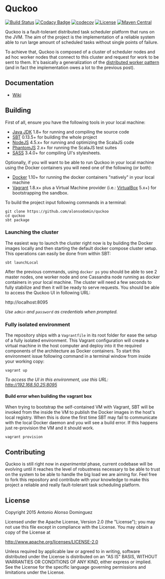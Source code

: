 # Quckoo

[![Build Status](https://travis-ci.org/alonsodomin/quckoo.svg?branch=master)](https://travis-ci.org/alonsodomin/quckoo)
[![Codacy Badge](https://api.codacy.com/project/badge/Grade/e9f5ba8e800e494f995643d50927783f)](https://www.codacy.com/app/alonso-domin/quckoo?utm_source=github.com&amp;utm_medium=referral&amp;utm_content=alonsodomin/quckoo&amp;utm_campaign=Badge_Grade)
[![codecov](https://codecov.io/gh/alonsodomin/quckoo/branch/master/graph/badge.svg)](https://codecov.io/gh/alonsodomin/quckoo)
[![License](http://img.shields.io/:license-Apache%202-blue.svg)](http://www.apache.org/licenses/LICENSE-2.0.txt)
[![Maven Central](https://maven-badges.herokuapp.com/maven-central/io.quckoo/quckoo-core_2.11/badge.svg)](https://maven-badges.herokuapp.com/maven-central/io.quckoo/quckoo-core_2.11)

Quckoo is a fault-tolerant distributed task scheduler platform that runs on the JVM. The aim of the project is
the implementation of a reliable system able to run large amount of scheduled tasks without single points of failure.

To achieve that, Quckoo is composed of a cluster of scheduler nodes and ad hoc worker nodes that connect to this
cluster and request for work to be sent to them. It's basically a generalization of the [distributed worker
pattern](http://letitcrash.com/post/29044669086/balancing-workload-across-nodes-with-akka-2) (and in fact the
implementation owes a lot to the previous post).

## Documentation

 * [Wiki](https://github.com/alonsodomin/quckoo/wiki/Introduction)

## Building

First of all, ensure you have the following tools in your local machine:

 * [Java JDK](http://www.oracle.com/technetwork/java/javase/downloads/index.html) 1.8+ for running and compiling the source code
 * [SBT](http://www.scala-sbt.org) 0.13.5+ for building the whole project
 * [NodeJS](https://nodejs.org/en/) 4.5.x+ for running and optimizing the ScalaJS code
 * [PhantomJS](http://phantomjs.org) 2.x+ for running the ScalaJS test suites
 * [SASS](http://sass-lang.com) 3.4.0+ for compiling UI's stylesheets.

Optionally, if you will want to be able to run Quckoo in your local machine
using the Docker containers you will need one of the following (or both):

 * [Docker](http://www.docker.com) 1.10+ for running the docker containers "natively" in your local machine
 * [Vagrant](http://www.vagrantup.com) 1.8.x+ plus a Virtual Machine provider (i.e.: [VirtualBox](http://www.virtualbox.org) 5.x+) for bootstrapping the sandbox.

To build the project input following commands in a terminal:

```
git clone https://github.com/alonsodomin/quckoo
cd quckoo
sbt package
```

### Launching the cluster

The easiest way to launch the cluster right now is by building the Docker images locally and then starting the default docker compose
cluster setup. This operations can easily be done from within SBT:

```
sbt launchLocal
```

After the previous commands, using `docker ps` you should be able to see 2 master nodes, one worker node and one Cassandra node running as docker containers
in your local machine. The cluster will need a few seconds to fully stabilize and then it will be ready to serve requests. You should be able to
access the Quckoo UI in following URL:

http://localhost:8095

_Use `admin` and `password` as credentials when prompted._

### Fully isolated environment

The repository ships with a `Vagrantfile` in its root folder for ease the setup of a fully isolated environment. This Vagrant configuration
will create a virtual machine in the host computer and deploy into it the required components of the architecture as
Docker containers. To start this environment issue following command in a terminal window from inside your working copy:

```
vagrant up
```

_To access the UI in this environment, use this URL: http://192.168.50.25:8095_

#### Build error when building the vagrant box

When trying to bootstrap the self-contained VM with Vagrant, SBT will be invoked from the inside the VM to publish
the Docker images in the host's local registry. When this is done the first time SBT may fail to communicate with
the local Docker daemon and you will see a build error. If this happens just re-provision the VM and it should work.

```
vagrant provision
```

## Contributing

Quckoo is still right now in _experimental_ phase, current codebase will be evolving until it reaches the level of
robustness necessary to be able to trust on the system to be able to handle the big load we are aiming for. Feel
free to fork this repository and contribute with your knowledge to make this project a reliable and really
fault-tolerant task scheduling platform.

## License

Copyright 2015 Antonio Alonso Dominguez

Licensed under the Apache License, Version 2.0 (the "License");
you may not use this file except in compliance with the License.
You may obtain a copy of the License at

http://www.apache.org/licenses/LICENSE-2.0

Unless required by applicable law or agreed to in writing, software
distributed under the License is distributed on an "AS IS" BASIS,
WITHOUT WARRANTIES OR CONDITIONS OF ANY KIND, either express or implied.
See the License for the specific language governing permissions and
limitations under the License.

